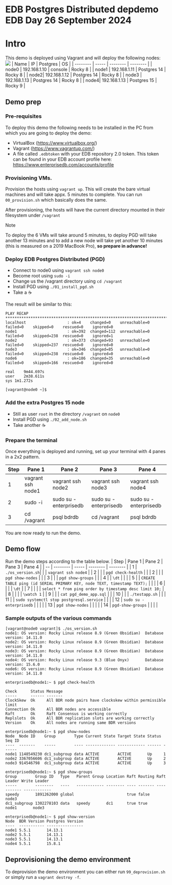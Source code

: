 # EDB Postgres Distributed depdemo EDB Day 26 September 2024
# Intro
This demo is deployed using Vagrant and will deploy the following nodes:
![](images/arch.png)
| Name | IP | Postgres | OS |
| -------- | ----- | -------- | -------- |
| node0 | 192.168.1.10 | console | Rocky 8 |
| node1 | 192.168.1.11 | Postgres 14 | Rocky 8 |
| node2| 192.168.1.12 | Postgres 14 | Rocky 8 |
| node3 | 192.168.1.13 | Postgres 14 | Rocky 8 |
| node4| 192.168.1.13 | Postgres 15 | Rocky 9 |

## Demo prep
### Pre-requisites
To deploy this demo the following needs to be installed in the PC from which you are going to deploy the demo:

- VirtualBox (https://www.virtualbox.org/)
- Vagrant (https://www.vagrantup.com/)
- A file called `.edbtoken` with your EDB repository 2.0 token. This token can be found in your EDB account profile here: https://www.enterprisedb.com/accounts/profile

### Provisioning VMs.
Provision the hosts using `vagrant up`. This will create the bare virtual machines and will take appx. 5 minutes to complete. You can run `00_provision.sh` which basically does the same.

After provisioning, the hosts will have the current directory mounted in their filesystem under `/vagrant`

> [!NOTE]  
> To deploy the 6 VMs will take around 5 minutes, to deploy PGD will take another 13 minutes and to add a new node will take yet another 10 minutes (this is measured on a 2019 MacBook Pro), **so prepare in advance!**

### Deploy EDB Postgres Distributed (PGD)
- Connect to node0 using `vagrant ssh node0`
- Become root using `sudo -i`
- Change us the /vagrant directory using `cd /vagrant`
- Install PGD using `./01_install_pgd.sh`
- Take a :coffee:

The result will be similar to this:
```
PLAY RECAP ***************************************************************************************************
localhost                  : ok=4    changed=0    unreachable=0    failed=0    skipped=0    rescued=0    ignored=0
node1                      : ok=392  changed=112  unreachable=0    failed=0    skipped=238  rescued=0    ignored=1
node2                      : ok=373  changed=93   unreachable=0    failed=0    skipped=237  rescued=0    ignored=0
node3                      : ok=346  changed=85   unreachable=0    failed=0    skipped=238  rescued=0    ignored=0
node6                      : ok=186  changed=35   unreachable=0    failed=0    skipped=166  rescued=0    ignored=0

real	9m44.697s
user	2m38.611s
sys	1m1.272s

[vagrant@node0 ~]$
```

### Add the extra Postgres 15 node
- Still as user `root` in the directory `/vagrant` on `node0`
- Install PGD using `./02_add_node.sh`
- Take another :coffee:

### Prepare the terminal
Once everything is deployed and running, set up your terminal with 4 panes in a 2x2 pattern.

| Step | Pane 1 | Pane 2 | Pane 3 | Pane 4 |
| -- | -------- | ----- | -------- | -------- |
| 1 | vagrant ssh node1 | vagrant ssh node2 | vagrant ssh node3 | vagrant ssh node4 |
| 2 | sudo -i | sudo su - enterprisedb | sudo su - enterprisedb |sudo su - enterprisedb |
| 3 | cd /vagrant | psql bdrdb | cd /vagrant | psql bdrdb |

You are now ready to run the demo.

## Demo flow
Run the demo steps according to the table below.
| Step | Pane 1 | Pane 2 | Pane 3 | Pane 4 |
| -- | -------- | ----- | -------- | -------- |
| 1 | `./os_version.sh`| | | `vagrant ssh node4` |
| 2 |  |  | `pgd check-health` |  |
| 2 |  |  | `pgd show-nodes` |  |
| 3 |  |  | `pgd show-groups` |  |
| 4 |  | `\dt` |  |  |
| 5 |  | `CREATE TABLE ping (id SERIAL PRIMARY KEY, node TEXT, timestamp TEXT);` |  |  |
| 6 |  |  |  | `\dt` |
| 7 |  |  |  | `select * from ping order by timestamp desc limit 10;` |
| 8 |  |  |  | `\watch 1` |
| 9 |  |  | `cat pgd_demo_app.sql` |  |
| 10 |  |  | `./testapp.sh` |  |
| 11 |  | `sudo systemctl stop postgresql.service` |  |  |
| 12 | `sudo su - enterprisedb` |  |  |  |
| 13 | `pgd show-nodes` |  |  |  |
| 14 | `pgd-show-groups` |  |  |  |

### Sample outputs of the various commands

```
[vagrant@node0 vagrant]$ ./os_version.sh
node1: OS version: Rocky Linux release 8.9 (Green Obsidian)	 Database version: 14.11.0
node2: OS version: Rocky Linux release 8.9 (Green Obsidian)	 Database version: 14.11.0
node3: OS version: Rocky Linux release 8.9 (Green Obsidian)	 Database version: 14.11.0
node4: OS version: Rocky Linux release 9.3 (Blue Onyx)       Database version: 15.6.0
node6: OS version: Rocky Linux release 8.9 (Green Obsidian)	 Database version: 14.11.0
```

```
enterprisedb@node1:~ $ pgd check-health

Check      Status Message
-----      ------ -------
ClockSkew  Ok     All BDR node pairs have clockskew within permissible limit
Connection Ok     All BDR nodes are accessible
Raft       Ok     Raft Consensus is working correctly
Replslots  Ok     All BDR replication slots are working correctly
Version    Ok     All nodes are running same BDR versions
```

```
enterprisedb@node1:~ $ pgd show-nodes
Node  Node ID    Group        Type Current State Target State Status Seq ID
----  -------    -----        ---- ------------- ------------ ------ ------
node1 1148549230 dc1_subgroup data ACTIVE        ACTIVE       Up     1
node2 3367056606 dc1_subgroup data ACTIVE        ACTIVE       Up     2
node3 914546798  dc1_subgroup data ACTIVE        ACTIVE       Up     3
```

```
enterprisedb@node1:~ $ pgd show-groups
Group        Group ID   Type   Parent Group Location Raft Routing Raft Leader Write Leader
-----        --------   ----   ------------ -------- ---- ------- ----------- ------------
speedy       1891262000 global                       true false   node3
dc1_subgroup 1302278103 data   speedy       dc1      true true    node1       node3
```

```
enterprisedb@node1:~ $ pgd show-version
Node  BDR Version Postgres Version
----  ----------- ----------------
node1 5.5.1       14.13.1
node2 5.5.1       14.13.1
node3 5.5.1       14.13.1
node4 5.5.1       15.8.1
```

## Deprovisioning the demo environment
To deprovision the demo environment you can either run `99_deprovision.sh` or simply run a `vagrant destroy -f`.